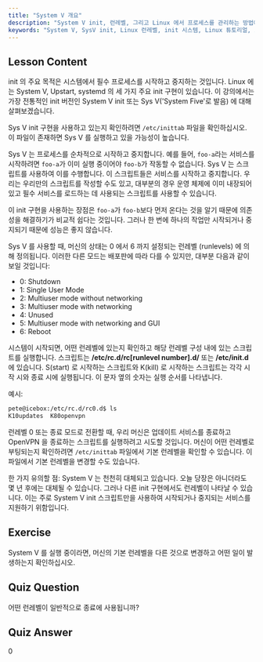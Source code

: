 ```yaml
---
title: "System V 개요"
description: "System V init, 런레벨, 그리고 Linux 에서 프로세스를 관리하는 방법에 대해 알아보세요. 초보자와 중급 사용자를 위한 SysV 기본 사항을 이해합니다."
keywords: "System V, SysV init, Linux 런레벨, init 시스템, Linux 튜토리얼, 초보자 가이드, 프로세스 관리"
---
```


## Lesson Content

init 의 주요 목적은 시스템에서 필수 프로세스를 시작하고 중지하는 것입니다. Linux 에는 System V, Upstart, systemd 의 세 가지 주요 init 구현이 있습니다. 이 강의에서는 가장 전통적인 init 버전인 System V init 또는 Sys V('System Five'로 발음) 에 대해 살펴보겠습니다.

Sys V init 구현을 사용하고 있는지 확인하려면 `/etc/inittab` 파일을 확인하십시오. 이 파일이 존재하면 Sys V 를 실행하고 있을 가능성이 높습니다.

Sys V 는 프로세스를 순차적으로 시작하고 중지합니다. 예를 들어, `foo-a`라는 서비스를 시작하려면 `foo-a`가 이미 실행 중이어야 `foo-b`가 작동할 수 없습니다. Sys V 는 스크립트를 사용하여 이를 수행합니다. 이 스크립트들은 서비스를 시작하고 중지합니다. 우리는 우리만의 스크립트를 작성할 수도 있고, 대부분의 경우 운영 체제에 이미 내장되어 있고 필수 서비스를 로드하는 데 사용되는 스크립트를 사용할 수 있습니다.

이 init 구현을 사용하는 장점은 `foo-a`가 `foo-b`보다 먼저 온다는 것을 알기 때문에 의존성을 해결하기가 비교적 쉽다는 것입니다. 그러나 한 번에 하나의 작업만 시작되거나 중지되기 때문에 성능은 좋지 않습니다.

Sys V 를 사용할 때, 머신의 상태는 0 에서 6 까지 설정되는 런레벨 (runlevels) 에 의해 정의됩니다. 이러한 다른 모드는 배포판에 따라 다를 수 있지만, 대부분 다음과 같이 보일 것입니다:

- 0: Shutdown
- 1: Single User Mode
- 2: Multiuser mode without networking
- 3: Multiuser mode with networking
- 4: Unused
- 5: Multiuser mode with networking and GUI
- 6: Reboot

시스템이 시작되면, 어떤 런레벨에 있는지 확인하고 해당 런레벨 구성 내에 있는 스크립트를 실행합니다. 스크립트는 **/etc/rc.d/rc[runlevel number].d/** 또는 **/etc/init.d**에 있습니다. S(start) 로 시작하는 스크립트와 K(kill) 로 시작하는 스크립트는 각각 시작 시와 종료 시에 실행됩니다. 이 문자 옆의 숫자는 실행 순서를 나타냅니다.

예시:

```bash
pete@icebox:/etc/rc.d/rc0.d$ ls
K10updates  K80openvpn
```

런레벨 0 또는 종료 모드로 전환할 때, 우리 머신은 업데이트 서비스를 종료하고 OpenVPN 을 종료하는 스크립트를 실행하려고 시도할 것입니다. 머신이 어떤 런레벨로 부팅되는지 확인하려면 `/etc/inittab` 파일에서 기본 런레벨을 확인할 수 있습니다. 이 파일에서 기본 런레벨을 변경할 수도 있습니다.

한 가지 유의할 점: System V 는 천천히 대체되고 있습니다. 오늘 당장은 아니더라도 몇 년 후에는 대체될 수 있습니다. 그러나 다른 init 구현에서도 런레벨이 나타날 수 있습니다. 이는 주로 System V init 스크립트만을 사용하여 시작되거나 중지되는 서비스를 지원하기 위함입니다.

## Exercise

System V 를 실행 중이라면, 머신의 기본 런레벨을 다른 것으로 변경하고 어떤 일이 발생하는지 확인하십시오.

## Quiz Question

어떤 런레벨이 일반적으로 종료에 사용됩니까?

## Quiz Answer

0
